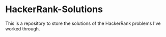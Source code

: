 # HackerRank-Solutions
This is a repository to store the solutions of the HackerRank problems I've worked through.
